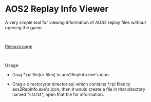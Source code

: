 # AOS2 Replay Info Viewer
A very simple tool for viewing information of AOS2 replay files without opening the game.

<br>

<a href="https://github.com/RepSklvska/aos2_repInfo/releases">Release page</a>

<br>

Usage:

- Drag *.rpl file(or files) to aos2RepInfo.exe's icon.

- Drag a directory(or directories) which contains *.rpl files to aos2RepInfo.exe's icon, then it would create a file in that directory named "list.txt", open that file for information.
